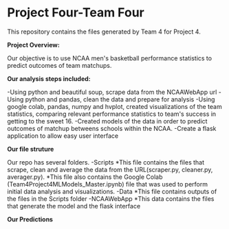 # Project Four-Team Four

This repository contains the files generated by Team 4 for Project 4.

**Project Overview:**

Our objective is to use NCAA men's basketball performance statistics to predict outcomes of team matchups.

**Our analysis steps included:**

  -Using python and beautiful soup, scrape data from the NCAAWebApp url
  -Using python and pandas, clean the data and prepare for analysis
  -Using google colab, pandas, numpy and hvplot, created visualizations of the team statistics, comparing relevant performance statistics to team's success in getting to the sweet 16.
  -Created models of the data in order to predict outcomes of matchup betweens schools within the NCAA.
  -Create a flask application to allow easy user interface
  
 **Our file struture**
 
   Our repo has several folders.
     -Scripts
       *This file contains the files that scrape, clean and average the data from the URL(scraper.py, cleaner.py, averager.py).
       *This file also contains the Google Colab (Team4Project4MLModels_Master.ipynb) file that was used to perform initial data analysis and visualizations.
     -Data
       *This file contains outputs of the files in the Scripts folder
     -NCAAWebApp
       *This data contains the files that generate the model and the flask interface

   **Our Predictions**
       

     

